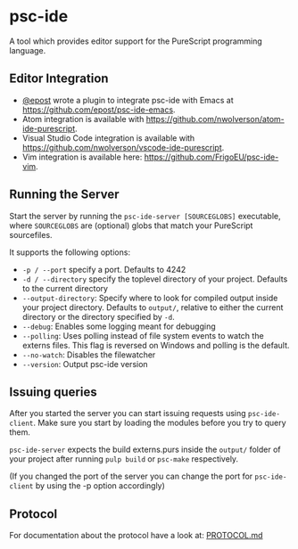 psc-ide
===

A tool which provides editor support for the PureScript programming language.

## Editor Integration
* [@epost](https://github.com/epost) wrote a plugin to integrate psc-ide with Emacs at https://github.com/epost/psc-ide-emacs.
* Atom integration is available with https://github.com/nwolverson/atom-ide-purescript.
* Visual Studio Code integration is available with https://github.com/nwolverson/vscode-ide-purescript.
* Vim integration is available here: https://github.com/FrigoEU/psc-ide-vim.

## Running the Server

Start the server by running the `psc-ide-server [SOURCEGLOBS]` executable, where
`SOURCEGLOBS` are (optional) globs that match your PureScript sourcefiles.

It supports the following options:

- `-p / --port` specify a port. Defaults to 4242
- `-d / --directory` specify the toplevel directory of your project. Defaults to
  the current directory
- `--output-directory`: Specify where to look for compiled output inside your
  project directory. Defaults to `output/`, relative to either the current
  directory or the directory specified by `-d`.
- `--debug`: Enables some logging meant for debugging
- `--polling`: Uses polling instead of file system events to watch the externs
  files. This flag is reversed on Windows and polling is the default.
- `--no-watch`: Disables the filewatcher
- `--version`: Output psc-ide version

## Issuing queries

After you started the server you can start issuing requests using
`psc-ide-client`. Make sure you start by loading the modules before you try to
query them.

`psc-ide-server` expects the build externs.purs inside the `output/` folder of
your project after running `pulp build` or `psc-make` respectively.

(If you changed the port of the server you can change the port for
`psc-ide-client` by using the -p option accordingly)

## Protocol

For documentation about the protocol have a look at:
[PROTOCOL.md](PROTOCOL.md)
